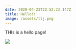 ```yaml
---
date: 2020-04-23T22:52:23.147Z
title: Hello!!
image: /assets/tlj.png
---
```

THIs is a hello page!

![](/assets/tlj.png)
